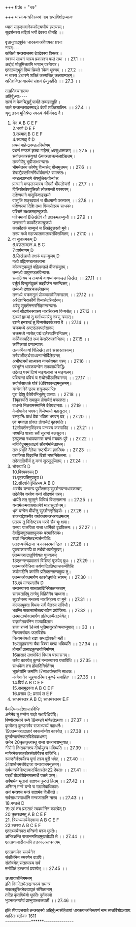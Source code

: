 +++
title = "२७"

+++
धारकयन्त्रनिरूपणं नाम सप्तविंशोऽध्यायः  
  
ध्यातं सकृद्भवानेककोट्यघौघं हरत्यरम्।  
सुदर्शनस्य तद्दिव्यं भर्गो देवस्य धीमहि ।।  
  
वृत्तानुवादपूर्वकं धारकयन्त्रविषयकः प्रश्नः  
नारदः---  
कथितो यन्त्रराजस्य देवदेवस्य विस्तरः।  
स्वरूपं साधनं चास्य प्रकारश्च फलं तथा ।। 27.1 ।।  
अद्येदं श्रोतुमिच्छामि भगवन् परमेश्वर।  
एतदत्यद्भूतं दिव्यं ध्रियते 1केन भूषणम् ।। 27.2 ।।  
न चास्य 2धारणे शक्तिं कस्यचित् कलयाम्यहम्।  
अतिशक्तितयास्येमं संशयं छेत्तुमर्हसि ।। 27.3 ।।  
  
तत्प्रतिवचनारम्भः  
अहिर्बुध्न्यः----  
सत्यं न केनचिद्धर्तुं पार्यते तन्महाद्युति।  
ऋते यन्त्रान्तरादस्माद्3 देवर्षे शक्तिशालिनः ।। 27.4 ।।  
श्रृणु तस्य मुनिश्रेष्ठ स्वरूपं 4वीर्यमद्य वै।  
1. येन A B C E F  
2.भरणे D E F  
3.तस्मात् B C E F  
4.रूपमद्य वै D  
प्रथमं माहेन्द्रमण्डलनिर्माणम्  
प्रथणं मण्डलं कृत्वा माहेन्द्रं 5वसुधात्मकम् ।। 27.5 ।।  
सर्वालंकारसंयुक्तं 6यन्त्रलाच्छनलाञ्छितम्।  
तत्कोणेषु भूबीजाक्षरन्यासः  
भौममेतस्य कोणेषु विन्यसेद् बीजमुत्तमम् ।। 27.6 ।।  
शेषाद्यैरष्टभिर्नागैर्धार्यमाणं7 समन्ततः।  
मण्डलप्राग्भागे सेषगुलिकयोर्न्यासः  
प्राग्भागे मण्डलस्यास्य भीषणौ भीमलोचनौ ।। 27.7 ।।  
विलिखेच्छेषगुलिकौ लोकयन्तौ परस्परम्।  
दक्षिणभागे वासुकिशङ्खयोः  
वासुकिं शङ्खपालं च वीक्षमाणौ परस्परम् ।। 27.8 ।।  
पक्षिणस्यां दिशि तथा विन्यसेदस्य साधकः।  
पश्चिमे तक्षकमहाम्बुजयोः  
पश्चिमायां 8लिखेदेवं तौ तक्षकमहाम्बुजौ ।। 27.9 ।।  
उत्तरभागे कार्कोटकाम्बुजयोः  
कार्कोटकं चाम्बुजं च लिखेदुत्तरतो मुने।  
तस्य मध्ये महाज्वालामालावर्तविराजितम् ।। 27.10 ।।  
5. वा सुधात्मकम् D  
6.वज्रलाञ्छन A B C  
7.वार्यमाणम् D  
8.लिखेन्नाभौ तक्षकं महाम्बुजम् D  
मध्ये वह्निमण्डलकल्पना  
कोणषट्कयुतं वह्निमण्डलं बीजसंयुतम्।  
तन्मध्ये वायुमण्डलविन्यासः  
समालिख्य च तन्मध्ये वायव्यं मण्कडलं लिखेत् ।। 27.11 ।।  
वर्तुलं बिन्दुसंयुक्तं तद्बीजेन समन्वितम्।  
तन्मध्ये दशारचक्रलेखनम्  
तन्मध्ये चक्रमतुलं प्रोज्ज्वलन्नेमिमण्डलम् ।। 27.12 ।।  
अरैर्दशभिराकीर्णं विन्यसेदरिमर्दनम्।  
अरेषु सुदर्शननारसिंहमन्त्रन्यासः  
मन्त्रं सौदर्शनस्यास्य नारसिंहस्य विन्यसेत् ।। 27.13 ।।  
द्वाभ्यां द्वाभ्यां तु वर्णाभ्यामरेषु नवसु क्रमात्।  
दशमे हनशब्दं तु विन्यसेदरकेऽस्य वै ।। 27.14 ।।  
चक्रमध्ये अष्टदलपद्मलेखनम्  
चक्रमध्ये न्यसेत् पद्मं दलैरष्टभिरन्वितम्।  
कर्णिकाघटितं रम्यं केसरैरुपशोभितम् ।। 27.15 ।।  
कर्णिकायां प्रणवन्यासः  
तत्कर्णिकायां विलिखेत् तारं संसारतारकम्।  
तत्रैवाभीष्टर्थसाध्यनाम्नोर्विलेखनम्  
अभीष्टमर्थं साध्यस्य नामधेयमतः परम् ।। 27.16 ।।  
एवंभूतेन धारकयन्त्रेण सकलार्थसिद्धिः  
तदेतत् परमं दिव्यं मङ्गलानां च मङ्गलम्।  
पवित्राणां पवित्रं च 9चोरपीडानिवारणम् ।। 27.17 ।।  
सर्वार्थसाधकं घोरं 10विश्ववन्द्यमनुत्तमम्।  
यन्त्रेणानेनेन्द्रस्य शत्रुजयप्राप्तिः  
पुरा देवेषु दैतेयैरभिभूतेषु वासवः ।। 27.18 ।।  
11बृहस्पतिं समाहूय प्रोवाचेदं वचस्तदा।  
बाधन्ते नितरामस्मानिमे दैतेयदानवाः ।। 27.19 ।।  
केनोपायेन भगवन् विजेष्यामो महासुरान्।  
बलहानिः कथं वैषां भविता भगवन् वद ।। 27.20 ।।  
एवं मघवता प्रोक्तः प्रोवाचेदं बृहस्पतिः।  
12सौदर्शननृसिंहस्य यन्त्रस्य करणादिह ।। 27.21 ।।  
नश्यन्ति शत्रवः सर्वे सुराणां बलसूदन।  
इत्युक्त्वा स्थापयामास यन्त्रं मघवतः पुरे ।। 27.22 ।।  
मणिविद्रुममुक्ताढ्यं सौवर्णममितप्रभम्।  
ततः प्रभृति दैतेया नष्टश्रीका हतत्विषः ।। 27.23 ।।  
पराजिता विद्रवन्ति दिशो नष्टनिकेतनाः ।  
तदेतदतिवीर्यं तु यन्त्रं सुरसुपूजितम् ।। 27.24 ।।  
9. चोरव्याधि D  
10.विश्ववश्यम् D  
11.बृहस्पतिमुपाहूय D  
12.सौदर्शनेर्नृसिंहस्य A B C  
अस्यैव यन्त्रस्य पूर्वोक्तमहासुदर्शनयन्त्रधारकत्वम्  
तदेतेनैव यन्त्रेण यन्त्रं सौदर्शनं परम्।  
धार्यते तत् सुरमुने विचित्रं विष्टरात्मना ।। 27.25 ।।  
यन्त्रमेतन्मयाख्यातमेवं माहासुदर्शनम्।  
धृतं यन्त्रेण वीर्यात्तु सुदर्शननृसिंहयोः ।। 27.26 ।।  
राजन्वद्देशस्यैव यथोक्तयन्त्रभरणक्षमत्वम्  
एतस्य तु विशिष्टस्य भरणे सैव भूः क्षमा।  
यस्याः पालयिता राजा धार्मिको दृढविक्रमः ।। 27.27 ।।  
देवद्विजगुरुप्राज्ञपूजकः परमास्तिकः।  
राज्ञो नित्यमेतदभ्यर्चनविधिः  
एतदभ्यर्चयेद्राजा चक्राकारमतन्द्रितः ।। 27.28 ।।  
पुरुषाकारमपि वा तथैवोभयतोमुखम्।  
एतन्मन्त्रप्रदातुर्विशेषतः पूज्यत्वम्  
13एतन्मन्त्रप्रदातारं विशिष्टं पूजयेद् बुधः ।। 27.29 ।।  
एतन्मन्त्रविधिना कर्षणादिप्रतिष्ठान्तकर्मविधिः  
कर्षणादीनि कर्माणि प्रतिष्ठान्तान्यमुष्य तु।  
एतन्मन्त्रोक्तमार्गेण कारयेन्नृपतिः स्वयम् ।। 27.30 ।।  
13.एवं मन्त्रप्रदातैव D  
तन्त्रस्यास्य सात्त्वतादिभिरेकतन्त्रत्वम्  
सात्त्वतादिषु तन्त्रेषु विहितेनैव चाध्वना।  
सुदर्शनस्य मन्त्रस्य नारसिंहस्य वा मुने ।। 27.31 ।।  
कल्पप्रयुक्ता विधयः सर्वे चैतस्य संनिधौ।  
भवन्ति सकलाश्चैतत्प्रभावेण प्रयोजिताः ।। 27.32 ।।  
तस्माद्यथोक्तमार्गेण प्रतिष्ठाप्यैतदर्चयेत्।  
राज्ञामेतदर्चनेन राज्यादिलाभः  
राजा राज्यं 14जयं भूतिमायुरारोग्यमाप्नुयात् ।। 33 ।।  
नित्यमर्चयतः फलविशेषः  
नित्यमर्चयतो राज्ञः सप्तद्वीपवती मही।  
15समुद्रवसना चैषा विश्वा वश्या भविष्यति ।। 27.34 ।।  
होमार्थं प्रासादकुण्डयोर्निर्माणम्  
16प्रासादं लक्षणोपेतं विधाय परमासनम्।  
तत्रैव कारयेत् कुण्डं मन्त्रस्यास्य यथाविधि ।। 27.35 ।।  
साधकेन तत्र होमादिनिर्वर्तनम्  
भूपतेर्यानि कर्माणि 17साधयंस्तानि साधकः।  
मन्त्रेणानेन जुहुयादस्मिन् कुण्डे समाहितः ।। 27.36 ।।  
14.प्रियं A B C E F  
15.ससमुद्रवना A B C E F  
16.प्रसाद D; प्रसादं ल E F  
17. साधयंस्तत्र A B C; साधयंस्तस्य E.F  
  
वैकल्पिकप्रदेशान्तरविधिः  
अनेनैव तु मन्त्रेण राज्ञो रक्षाविधिर्यदि।  
विष्णोरायतने रम्ये 18मण्डपे मण्डितेऽथवा ।। 27.37 ।।  
कृत्वैतत् कुण्डमत्रैव राजाभ्यर्च्य महाधनैः।  
19एतन्मन्त्रप्रदातारं स्वकर्माण्येव कारयेत् ।। 27.38 ।।  
पुनर्यन्त्रार्चनफलविशेषकथनम्  
अनेन 20कृतकृत्यस्तु राजा राज्यमवाप्नुयात्।  
नीरोगो निःसपत्नश्च दीर्घायुश्च भविष्यति ।। 27.39 ।।  
नागैरनेकसाहस्रैरसंख्येयैश्च वाजिभिः।  
स्यन्दनैर्नरवर्यैश्च पूर्णा तस्य पुरी भवेत् ।। 27.40 ।।  
21यश्चैनमर्चयेद्राजा यन्त्रराजमनुत्तमम्।  
सर्वमन्त्रविशिष्टत्वादर्चितास्तेन22 देवताः ।। 27.41 ।।  
यदर्थं योऽर्चयेदेनमात्मार्थे यतते परम्।  
सर्वेषामेव भूतानां राज्ञश्च कुरुते हितम् ।। 27.42 ।।  
अस्मिन् मन्त्रे यन्त्रे च राज्ञामेवाधिकारः  
अयं मन्त्रश्च यन्त्रं राज्ञामेव विधीयते।  
सर्वसाधारणार्थानि मन्त्रजातानि नारद ।। 27.43 ।।  
18.मण्डले D  
19.एवं तत्र प्रदातारं स्वकर्मानेन कारयेत् D  
20 कृतरक्षस्तु A B C E F  
21. त्रिसंध्यमर्चयेद्क्त्या A B C E F  
22.स्तस्य A B C E F  
एतदभ्यर्चनपरा मन्त्रिणो यस्य भूपतेः।  
अभिरक्षन्ति राजानमरिष्ठमुखतोऽपि ते ।। 27.44 ।।  
एतत्प्रणामादीनामपि तत्तत्फलसाधनत्वम्  
  
एतत्प्रणामेन समर्चनेन  
संकीर्तनेन स्मरणेन वाऽपि।  
संतोषयेत् संततमस्य सर्वं  
मनीषितं हस्तगतं प्रपश्येत् ।। 27.45 ।।  
  
अध्यायार्थनिगमनम्  
इति निगदितमेतद्यन्त्ररूपं समन्त्रं  
सकलदुरितभेदव्यापृतं संश्रितानाम्।  
तदिह कृतविधेयो भूपतिः पूर्णकामो  
भुवनतलमशेषं प्राप्नुयाच्चक्रवर्ती ।। 27.46 ।।  
  
इति श्रीपाञ्चरात्रे तन्त्ररहस्ये अहिर्बुध्न्यसंहितायां धारकयन्त्रनिरूपणं नाम सप्तविंशोऽध्यायः  
आदितः श्लोकाः 1611  
-------------******---------------